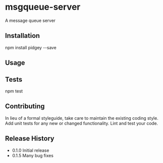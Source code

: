 msgqueue-server
=========

A message queue server

## Installation

  npm install pidgey --save

## Usage

## Tests

  npm test

## Contributing

In lieu of a formal styleguide, take care to maintain the existing coding style.
Add unit tests for any new or changed functionality. Lint and test your code.

## Release History

* 0.1.0 Initial release
* 0.1.5 Many bug fixes